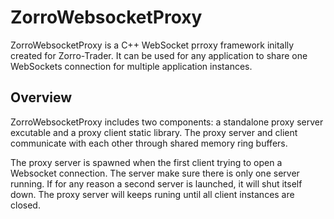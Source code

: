 # ZorroWebsocketProxy
ZorroWebsocketProxy is a C++ WebSocket prroxy framework initally created for Zorro-Trader. It can be used for any application to share one WebSockets connection for multiple application instances.

## Overview
ZorroWebsocketProxy includes two components: a standalone proxy server excutable and a proxy client static library. The proxy server and client communicate with each other through shared memory ring buffers.

The proxy server is spawned when the first client trying to open a Websocket connection. The server make sure there is only one server running. If for any reason a second server is launched, it will shut itself down. The proxy server will keeps runing until all client instances are closed.

